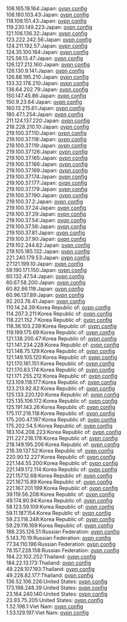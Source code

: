 106.165.19.164:Japan: [ovpn config](vpn/106_165_19_164.ovpn)  
106.180.103.43:Japan: [ovpn config](vpn/106_180_103_43.ovpn)  
118.109.151.43:Japan: [ovpn config](vpn/118_109_151_43.ovpn)  
119.230.149.223:Japan: [ovpn config](vpn/119_230_149_223.ovpn)  
121.106.136.32:Japan: [ovpn config](vpn/121_106_136_32.ovpn)  
123.222.242.56:Japan: [ovpn config](vpn/123_222_242_56.ovpn)  
124.211.192.57:Japan: [ovpn config](vpn/124_211_192_57.ovpn)  
124.35.100.164:Japan: [ovpn config](vpn/124_35_100_164.ovpn)  
125.56.13.47:Japan: [ovpn config](vpn/125_56_13_47.ovpn)  
126.127.212.160:Japan: [ovpn config](vpn/126_127_212_160.ovpn)  
126.130.9.141:Japan: [ovpn config](vpn/126_130_9_141.ovpn)  
126.88.195.210:Japan: [ovpn config](vpn/126_88_195_210.ovpn)  
133.32.178.210:Japan: [ovpn config](vpn/133_32_178_210.ovpn)  
138.64.202.79:Japan: [ovpn config](vpn/138_64_202_79.ovpn)  
150.147.45.86:Japan: [ovpn config](vpn/150_147_45_86.ovpn)  
150.9.23.64:Japan: [ovpn config](vpn/150_9_23_64.ovpn)  
160.13.215.61:Japan: [ovpn config](vpn/160_13_215_61.ovpn)  
180.47.1.254:Japan: [ovpn config](vpn/180_47_1_254.ovpn)  
211.124.137.220:Japan: [ovpn config](vpn/211_124_137_220.ovpn)  
218.228.210.10:Japan: [ovpn config](vpn/218_228_210_10.ovpn)  
219.100.37.110:Japan: [ovpn config](vpn/219_100_37_110.ovpn)  
219.100.37.118:Japan: [ovpn config](vpn/219_100_37_118.ovpn)  
219.100.37.119:Japan: [ovpn config](vpn/219_100_37_119.ovpn)  
219.100.37.126:Japan: [ovpn config](vpn/219_100_37_126.ovpn)  
219.100.37.165:Japan: [ovpn config](vpn/219_100_37_165.ovpn)  
219.100.37.166:Japan: [ovpn config](vpn/219_100_37_166.ovpn)  
219.100.37.169:Japan: [ovpn config](vpn/219_100_37_169.ovpn)  
219.100.37.174:Japan: [ovpn config](vpn/219_100_37_174.ovpn)  
219.100.37.177:Japan: [ovpn config](vpn/219_100_37_177.ovpn)  
219.100.37.179:Japan: [ovpn config](vpn/219_100_37_179.ovpn)  
219.100.37.190:Japan: [ovpn config](vpn/219_100_37_190.ovpn)  
219.100.37.2:Japan: [ovpn config](vpn/219_100_37_2.ovpn)  
219.100.37.24:Japan: [ovpn config](vpn/219_100_37_24.ovpn)  
219.100.37.29:Japan: [ovpn config](vpn/219_100_37_29.ovpn)  
219.100.37.54:Japan: [ovpn config](vpn/219_100_37_54.ovpn)  
219.100.37.56:Japan: [ovpn config](vpn/219_100_37_56.ovpn)  
219.100.37.81:Japan: [ovpn config](vpn/219_100_37_81.ovpn)  
219.100.37.90:Japan: [ovpn config](vpn/219_100_37_90.ovpn)  
219.102.244.62:Japan: [ovpn config](vpn/219_102_244_62.ovpn)  
219.105.185.132:Japan: [ovpn config](vpn/219_105_185_132.ovpn)  
221.240.179.53:Japan: [ovpn config](vpn/221_240_179_53.ovpn)  
27.121.199.10:Japan: [ovpn config](vpn/27_121_199_10.ovpn)  
59.190.171.150:Japan: [ovpn config](vpn/59_190_171_150.ovpn)  
60.132.47.54:Japan: [ovpn config](vpn/60_132_47_54.ovpn)  
60.67.58.200:Japan: [ovpn config](vpn/60_67_58_200.ovpn)  
60.82.66.119:Japan: [ovpn config](vpn/60_82_66_119.ovpn)  
60.96.137.89:Japan: [ovpn config](vpn/60_96_137_89.ovpn)  
92.203.76.41:Japan: [ovpn config](vpn/92_203_76_41.ovpn)  
110.14.24.39:Korea Republic of: [ovpn config](vpn/110_14_24_39.ovpn)  
114.207.3.211:Korea Republic of: [ovpn config](vpn/114_207_3_211.ovpn)  
118.221.152.7:Korea Republic of: [ovpn config](vpn/118_221_152_7.ovpn)  
118.36.103.239:Korea Republic of: [ovpn config](vpn/118_36_103_239.ovpn)  
119.199.175.69:Korea Republic of: [ovpn config](vpn/119_199_175_69.ovpn)  
121.138.200.47:Korea Republic of: [ovpn config](vpn/121_138_200_47.ovpn)  
121.141.234.228:Korea Republic of: [ovpn config](vpn/121_141_234_228.ovpn)  
121.148.75.129:Korea Republic of: [ovpn config](vpn/121_148_75_129.ovpn)  
121.149.105.120:Korea Republic of: [ovpn config](vpn/121_149_105_120.ovpn)  
121.170.161.151:Korea Republic of: [ovpn config](vpn/121_170_161_151.ovpn)  
121.170.63.174:Korea Republic of: [ovpn config](vpn/121_170_63_174.ovpn)  
121.171.255.212:Korea Republic of: [ovpn config](vpn/121_171_255_212.ovpn)  
123.109.118.177:Korea Republic of: [ovpn config](vpn/123_109_118_177.ovpn)  
123.213.92.82:Korea Republic of: [ovpn config](vpn/123_213_92_82.ovpn)  
125.133.220.120:Korea Republic of: [ovpn config](vpn/125_133_220_120.ovpn)  
125.135.106.172:Korea Republic of: [ovpn config](vpn/125_135_106_172.ovpn)  
125.191.143.26:Korea Republic of: [ovpn config](vpn/125_191_143_26.ovpn)  
175.117.216.118:Korea Republic of: [ovpn config](vpn/175_117_216_118.ovpn)  
175.200.47.197:Korea Republic of: [ovpn config](vpn/175_200_47_197.ovpn)  
175.202.54.5:Korea Republic of: [ovpn config](vpn/175_202_54_5.ovpn)  
183.104.208.223:Korea Republic of: [ovpn config](vpn/183_104_208_223.ovpn)  
211.227.218.178:Korea Republic of: [ovpn config](vpn/211_227_218_178.ovpn)  
218.149.195.206:Korea Republic of: [ovpn config](vpn/218_149_195_206.ovpn)  
218.39.137.52:Korea Republic of: [ovpn config](vpn/218_39_137_52.ovpn)  
220.90.12.227:Korea Republic of: [ovpn config](vpn/220_90_12_227.ovpn)  
221.144.55.200:Korea Republic of: [ovpn config](vpn/221_144_55_200.ovpn)  
221.149.172.114:Korea Republic of: [ovpn config](vpn/221_149_172_114.ovpn)  
221.157.12.68:Korea Republic of: [ovpn config](vpn/221_157_12_68.ovpn)  
221.167.15.89:Korea Republic of: [ovpn config](vpn/221_167_15_89.ovpn)  
221.167.201.199:Korea Republic of: [ovpn config](vpn/221_167_201_199.ovpn)  
39.119.56.208:Korea Republic of: [ovpn config](vpn/39_119_56_208.ovpn)  
49.174.90.94:Korea Republic of: [ovpn config](vpn/49_174_90_94.ovpn)  
58.123.59.109:Korea Republic of: [ovpn config](vpn/58_123_59_109.ovpn)  
59.11.187.154:Korea Republic of: [ovpn config](vpn/59_11_187_154.ovpn)  
59.23.118.248:Korea Republic of: [ovpn config](vpn/59_23_118_248.ovpn)  
59.29.116.169:Korea Republic of: [ovpn config](vpn/59_29_116_169.ovpn)  
188.235.126.51:Russian Federation: [ovpn config](vpn/188_235_126_51.ovpn)  
5.143.70.19:Russian Federation: [ovpn config](vpn/5_143_70_19.ovpn)  
77.34.110.196:Russian Federation: [ovpn config](vpn/77_34_110_196.ovpn)  
78.157.228.158:Russian Federation: [ovpn config](vpn/78_157_228_158.ovpn)  
184.22.102.252:Thailand: [ovpn config](vpn/184_22_102_252.ovpn)  
184.22.13.173:Thailand: [ovpn config](vpn/184_22_13_173.ovpn)  
49.228.107.193:Thailand: [ovpn config](vpn/49_228_107_193.ovpn)  
49.228.82.177:Thailand: [ovpn config](vpn/49_228_82_177.ovpn)  
136.52.106.226:United States: [ovpn config](vpn/136_52_106_226.ovpn)  
173.198.248.39:United States: [ovpn config](vpn/173_198_248_39.ovpn)  
23.164.240.140:United States: [ovpn config](vpn/23_164_240_140.ovpn)  
23.93.75.205:United States: [ovpn config](vpn/23_93_75_205.ovpn)  
1.52.198.1:Viet Nam: [ovpn config](vpn/1_52_198_1.ovpn)  
1.53.129.197:Viet Nam: [ovpn config](vpn/1_53_129_197.ovpn)  
